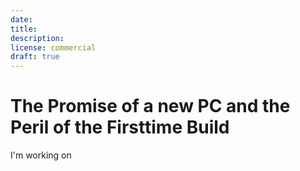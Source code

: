 ```yaml
---
date: 
title: 
description: 
license: commercial
draft: true
---
```


# The Promise of a new PC and the Peril of the Firsttime Build

I'm working on 
